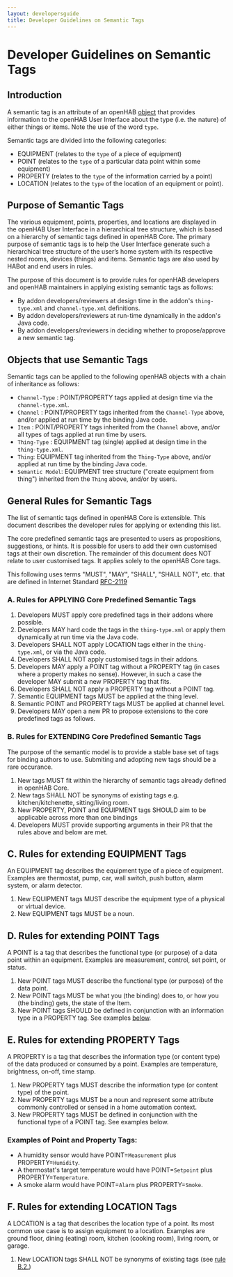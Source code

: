 ```yaml
---
layout: developersguide
title: Developer Guidelines on Semantic Tags
---
```


# Developer Guidelines on Semantic Tags

## Introduction

A semantic tag is an attribute of an openHAB [object](#objects-that-use-semantic-tags) that provides information to the openHAB User Interface about the type (i.e. the nature) of either things or items.
Note the use of the word `type`.

Semantic tags are divided into the following categories:

- EQUIPMENT (relates to the `type` of a piece of equipment)
- POINT (relates to the `type` of a particular data point within some equipment)
- PROPERTY (relates to the `type` of the information carried by a point)
- LOCATION (relates to the `type` of the location of an equipment or point).

## Purpose of Semantic Tags

The various equipment, points, properties, and locations are displayed in the openHAB User Interface in a hierarchical tree structure, which is based on a hierarchy of semantic tags defined in openHAB Core.
The primary purpose of semantic tags is to help the User Interface generate such a hierarchical tree structure of the user’s home system with its respective nested rooms, devices (things) and items.
Semantic tags are also used by HABot and end users in rules.

The purpose of this document is to provide rules for openHAB developers and openHAB maintainers in applying existing semantic tags as follows:

- By addon developers/reviewers at design time in the addon's `thing-type.xml` and `channel-type.xml` definitions.
- By addon developers/reviewers at run-time dynamically in the addon's Java code.
- By addon developers/reviewers in deciding whether to propose/approve a new semantic tag.

## Objects that use Semantic Tags

Semantic tags can be applied to the following openHAB objects with a chain of inheritance as follows:

- `Channel-Type` : POINT/PROPERTY tags applied at design time via the `channel-type.xml`.
- `Channel` : POINT/PROPERTY tags inherited from the `Channel-Type` above, and/or applied at run time by the binding Java code.
- `Item` : POINT/PROPERTY tags inherited from the `Channel` above, and/or all types of tags applied at run time by users.
- `Thing-Type` : EQUIPMENT tag (single) applied at design time in the `thing-type.xml`.
- `Thing`: EQUIPMENT tag inherited from the `Thing-Type` above, and/or applied at run time by the binding Java code.
- `Semantic Model`: EQUIPMENT tree structure ("create equipment from thing") inherited from the `Thing` above, and/or by users.

## General Rules for Semantic Tags

The list of semantic tags defined in openHAB Core is extensible.
This document describes the developer rules for applying or extending this list.

The core predefined semantic tags are presented to users as propositions, suggestions, or hints.
It is possible for users to add their own customised tags at their own discretion.
The remainder of this document does NOT relate to user customised tags.
It applies solely to the openHAB Core tags.

This following uses terms "MUST", "MAY", "SHALL", "SHALL NOT", etc. that are defined in Internet Standard [RFC-2119](https://datatracker.ietf.org/doc/html/rfc2119)

### A. Rules for **APPLYING** Core Predefined Semantic Tags

1. Developers MUST apply core predefined tags in their addons where possible.
1. Developers MAY hard code the tags in the `thing-type.xml` or apply them dynamically at run time via the Java code.
1. Developers SHALL NOT apply LOCATION tags either in the `thing-type.xml`, or via the Java code.
1. Developers SHALL NOT apply customised tags in their addons.
1. Developers MAY apply a POINT tag without a PROPERTY tag (in cases where a property makes no sense). However, in such a case the developer MAY submit a new PROPERTY tag that fits.
1. Developers SHALL NOT apply a PROPERTY tag without a POINT tag.
1. Semantic EQUIPMENT tags MUST be applied at the thing level.
1. Semantic POINT and PROPERTY tags MUST be applied at channel level.
1. Developers MAY open a new PR to propose extensions to the core predefined tags as follows.

### B. Rules for **EXTENDING** Core Predefined Semantic Tags

The purpose of the semantic model is to provide a stable base set of tags for binding authors to use.
Submiting and adopting new tags should be a rare occurance.

1. New tags MUST fit within the hierarchy of semantic tags already defined in openHAB Core.
1. New tags SHALL NOT be synonyms of existing tags e.g. kitchen/kitchenette, sitting/living room.
1. New PROPERTY, POINT and EQUIPMENT tags SHOULD aim to be applicable across more than one bindings
1. Developers MUST provide supporting arguments in their PR that the rules above and below are met.

## C. Rules for extending EQUIPMENT Tags

An EQUIPMENT tag describes the equipment type of a piece of equipment.
Examples are thermostat, pump, car, wall switch, push button, alarm system, or alarm detector.

1. New EQUIPMENT tags MUST describe the equipment type of a physical or virtual device.
1. New EQUIPMENT tags MUST be a noun.

## D. Rules for extending POINT Tags

A POINT is a tag that describes the functional type (or purpose) of a data point within an equipment.
Examples are measurement, control, set point, or status.

1. New POINT tags MUST describe the functional type (or purpose) of the data point.
1. New POINT tags MUST be what you (the binding) does to, or how you (the binding) gets, the state of the Item.
1. New POINT tags SHOULD be defined in conjunction with an information type in a PROPERTY tag. See examples [below](#examples-of-point-and-property-tags).

## E. Rules for extending PROPERTY Tags

A PROPERTY is a tag that describes the information type (or content type) of the data produced or consumed by a point.
Examples are temperature, brightness, on-off, time stamp.

1. New PROPERTY tags MUST describe the information type (or content type) of the point.
1. New PROPERTY tags MUST be a noun and represent some attribute commonly controlled or sensed in a home automation context.
1. New PROPERTY tags MUST be defined in conjunction with the functional type of a POINT tag. See examples below.

### Examples of Point and Property Tags:

- A humidity sensor would have POINT=`Measurement` plus PROPERTY=`Humidity`.
- A thermostat's target temperature would have POINT=`Setpoint` plus PROPERTY=`Temperature`.
- A smoke alarm would have POINT=`Alarm` plus PROPERTY=`Smoke`.

## F. Rules for extending LOCATION Tags

A LOCATION is a tag that describes the location type of a point.
Its  most common use case is to assign equipment to a location.
Examples are ground floor, dining (eating) room, kitchen (cooking room), living room, or garage.

1. New LOCATION tags SHALL NOT be synonyms of existing tags (see [rule B.2.](#b-rules-for-extending-core-predefined-semantic-tags))
